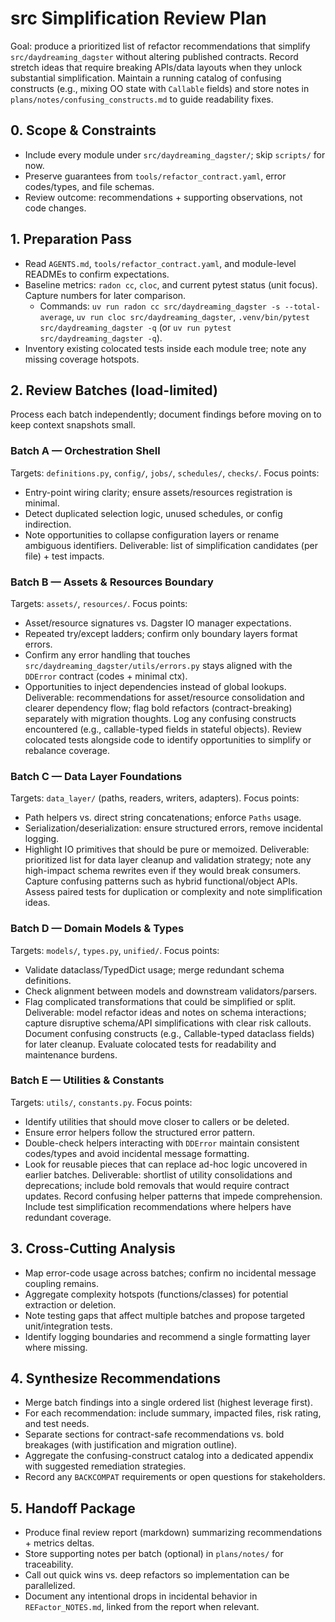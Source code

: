 # src Simplification Review Plan

Goal: produce a prioritized list of refactor recommendations that simplify `src/daydreaming_dagster` without altering published contracts. Record stretch ideas that require breaking APIs/data layouts when they unlock substantial simplification. Maintain a running catalog of confusing constructs (e.g., mixing OO state with `Callable` fields) and store notes in `plans/notes/confusing_constructs.md` to guide readability fixes.

## 0. Scope & Constraints
- Include every module under `src/daydreaming_dagster/`; skip `scripts/` for now.
- Preserve guarantees from `tools/refactor_contract.yaml`, error codes/types, and file schemas.
- Review outcome: recommendations + supporting observations, not code changes.

## 1. Preparation Pass
- Read `AGENTS.md`, `tools/refactor_contract.yaml`, and module-level READMEs to confirm expectations.
- Baseline metrics: `radon cc`, `cloc`, and current pytest status (unit focus). Capture numbers for later comparison.
  - Commands: `uv run radon cc src/daydreaming_dagster -s --total-average`, `uv run cloc src/daydreaming_dagster`, `.venv/bin/pytest src/daydreaming_dagster -q` (or `uv run pytest src/daydreaming_dagster -q`).
- Inventory existing colocated tests inside each module tree; note any missing coverage hotspots.

## 2. Review Batches (load-limited)
Process each batch independently; document findings before moving on to keep context snapshots small.

### Batch A — Orchestration Shell
Targets: `definitions.py`, `config/`, `jobs/`, `schedules/`, `checks/`.
Focus points:
- Entry-point wiring clarity; ensure assets/resources registration is minimal.
- Detect duplicated selection logic, unused schedules, or config indirection.
- Note opportunities to collapse configuration layers or rename ambiguous identifiers.
Deliverable: list of simplification candidates (per file) + test impacts.

### Batch B — Assets & Resources Boundary
Targets: `assets/`, `resources/`.
Focus points:
- Asset/resource signatures vs. Dagster IO manager expectations.
- Repeated try/except ladders; confirm only boundary layers format errors.
- Confirm any error handling that touches `src/daydreaming_dagster/utils/errors.py` stays aligned with the `DDError` contract (codes + minimal ctx).
- Opportunities to inject dependencies instead of global lookups.
Deliverable: recommendations for asset/resource consolidation and clearer dependency flow; flag bold refactors (contract-breaking) separately with migration thoughts. Log any confusing constructs encountered (e.g., callable-typed fields in stateful objects). Review colocated tests alongside code to identify opportunities to simplify or rebalance coverage.

### Batch C — Data Layer Foundations
Targets: `data_layer/` (paths, readers, writers, adapters).
Focus points:
- Path helpers vs. direct string concatenations; enforce `Paths` usage.
- Serialization/deserialization: ensure structured errors, remove incidental logging.
- Highlight IO primitives that should be pure or memoized.
Deliverable: prioritized list for data layer cleanup and validation strategy; note any high-impact schema rewrites even if they would break consumers. Capture confusing patterns such as hybrid functional/object APIs. Assess paired tests for duplication or complexity and note simplification ideas.

### Batch D — Domain Models & Types
Targets: `models/`, `types.py`, `unified/`.
Focus points:
- Validate dataclass/TypedDict usage; merge redundant schema definitions.
- Check alignment between models and downstream validators/parsers.
- Flag complicated transformations that could be simplified or split.
Deliverable: model refactor ideas and notes on schema interactions; capture disruptive schema/API simplifications with clear risk callouts. Document confusing constructs (e.g., Callable-typed dataclass fields) for later cleanup. Evaluate colocated tests for readability and maintenance burdens.

### Batch E — Utilities & Constants
Targets: `utils/`, `constants.py`.
Focus points:
- Identify utilities that should move closer to callers or be deleted.
- Ensure error helpers follow the structured error pattern.
- Double-check helpers interacting with `DDError` maintain consistent codes/types and avoid incidental message formatting.
- Look for reusable pieces that can replace ad-hoc logic uncovered in earlier batches.
Deliverable: shortlist of utility consolidations and deprecations; include bold removals that would require contract updates. Record confusing helper patterns that impede comprehension. Include test simplification recommendations where helpers have redundant coverage.

## 3. Cross-Cutting Analysis
- Map error-code usage across batches; confirm no incidental message coupling remains.
- Aggregate complexity hotspots (functions/classes) for potential extraction or deletion.
- Note testing gaps that affect multiple batches and propose targeted unit/integration tests.
- Identify logging boundaries and recommend a single formatting layer where missing.

## 4. Synthesize Recommendations
- Merge batch findings into a single ordered list (highest leverage first).
- For each recommendation: include summary, impacted files, risk rating, and test needs.
- Separate sections for contract-safe recommendations vs. bold breakages (with justification and migration outline).
- Aggregate the confusing-construct catalog into a dedicated appendix with suggested remediation strategies.
- Record any `BACKCOMPAT` requirements or open questions for stakeholders.

## 5. Handoff Package
- Produce final review report (markdown) summarizing recommendations + metrics deltas.
- Store supporting notes per batch (optional) in `plans/notes/` for traceability.
- Call out quick wins vs. deep refactors so implementation can be parallelized.
- Document any intentional drops in incidental behavior in `REFactor_NOTES.md`, linked from the report when relevant.
